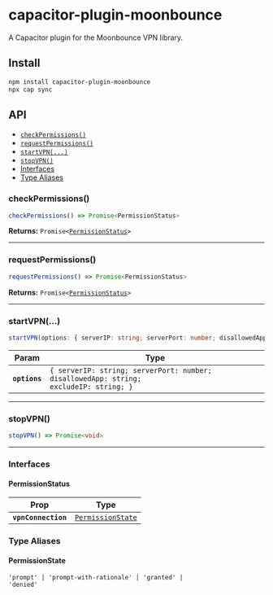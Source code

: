 # capacitor-plugin-moonbounce

A Capacitor plugin for the Moonbounce VPN library.

## Install

```bash
npm install capacitor-plugin-moonbounce
npx cap sync
```

## API

<docgen-index>

* [`checkPermissions()`](#checkpermissions)
* [`requestPermissions()`](#requestpermissions)
* [`startVPN(...)`](#startvpn)
* [`stopVPN()`](#stopvpn)
* [Interfaces](#interfaces)
* [Type Aliases](#type-aliases)

</docgen-index>

<docgen-api>
<!--Update the source file JSDoc comments and rerun docgen to update the docs below-->

### checkPermissions()

```typescript
checkPermissions() => Promise<PermissionStatus>
```

**Returns:** <code>Promise&lt;<a href="#permissionstatus">PermissionStatus</a>&gt;</code>

--------------------


### requestPermissions()

```typescript
requestPermissions() => Promise<PermissionStatus>
```

**Returns:** <code>Promise&lt;<a href="#permissionstatus">PermissionStatus</a>&gt;</code>

--------------------


### startVPN(...)

```typescript
startVPN(options: { serverIP: string; serverPort: number; disallowedApp: string; excludeIP: string; }) => Promise<void>
```

| Param         | Type                                                                                             |
| ------------- | ------------------------------------------------------------------------------------------------ |
| **`options`** | <code>{ serverIP: string; serverPort: number; disallowedApp: string; excludeIP: string; }</code> |

--------------------


### stopVPN()

```typescript
stopVPN() => Promise<void>
```

--------------------


### Interfaces


#### PermissionStatus

| Prop                | Type                                                        |
| ------------------- | ----------------------------------------------------------- |
| **`vpnConnection`** | <code><a href="#permissionstate">PermissionState</a></code> |


### Type Aliases


#### PermissionState

<code>'prompt' | 'prompt-with-rationale' | 'granted' | 'denied'</code>

</docgen-api>
